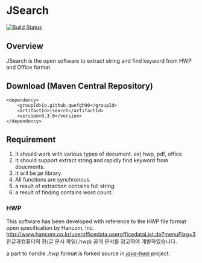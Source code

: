 # JSearch

[![Build Status](https://travis-ci.org/qwefgh90/jsearch.svg?branch=master)](https://travis-ci.org/qwefgh90/jsearch)

## Overview
JSearch is the open software to extract string and find keyword from HWP and Office format.

## Download (Maven Central Repository)

```
<dependency>
	<groupId>io.github.qwefgh90</groupId>
	<artifactId>jsearch</artifactId>
	<version>0.3.0</version>
</dependency>
```

## Requirement
1. It should work with various types of document. ex) hwp, pdf, office 
2. It should support extract string and rapidly find keyword from doucments.
3. It will be jar library.
4. All functions are synchronous.
5. a result of extraction contains full string.
6. a result of finding contains word count.

### HWP

This software has been developed with reference to
the HWP file format open specification by Hancom, Inc.
http://www.hancom.co.kr/userofficedata.userofficedataList.do?menuFlag=3
한글과컴퓨터의 한/글 문서 파일(.hwp) 공개 문서를 참고하여 개발하였습니다. 

a part to handle *.hwp* format is forked source in *[java-hwp](https://github.com/ddoleye/java-hwp)* project.
